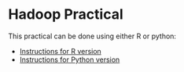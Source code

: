 # Hadoop Practical

This practical can be done using either R or python:

  - [Instructions for R version](readme_R.md)
  - [Instructions for Python version](readme_python.md)
